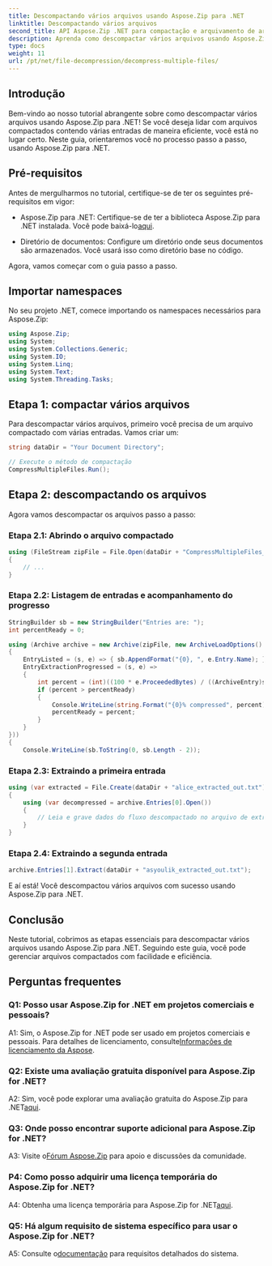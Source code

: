 ```yaml
---
title: Descompactando vários arquivos usando Aspose.Zip para .NET
linktitle: Descompactando vários arquivos
second_title: API Aspose.Zip .NET para compactação e arquivamento de arquivos
description: Aprenda como descompactar vários arquivos usando Aspose.Zip para .NET. Siga nosso guia passo a passo para um gerenciamento eficiente de arquivos.
type: docs
weight: 11
url: /pt/net/file-decompression/decompress-multiple-files/
---
```

## Introdução

Bem-vindo ao nosso tutorial abrangente sobre como descompactar vários arquivos usando Aspose.Zip para .NET! Se você deseja lidar com arquivos compactados contendo várias entradas de maneira eficiente, você está no lugar certo. Neste guia, orientaremos você no processo passo a passo, usando Aspose.Zip para .NET.

## Pré-requisitos

Antes de mergulharmos no tutorial, certifique-se de ter os seguintes pré-requisitos em vigor:

-  Aspose.Zip para .NET: Certifique-se de ter a biblioteca Aspose.Zip para .NET instalada. Você pode baixá-lo[aqui](https://releases.aspose.com/zip/net/).

- Diretório de documentos: Configure um diretório onde seus documentos são armazenados. Você usará isso como diretório base no código.

Agora, vamos começar com o guia passo a passo.

## Importar namespaces

No seu projeto .NET, comece importando os namespaces necessários para Aspose.Zip:

```csharp
using Aspose.Zip;
using System;
using System.Collections.Generic;
using System.IO;
using System.Linq;
using System.Text;
using System.Threading.Tasks;
```

## Etapa 1: compactar vários arquivos

Para descompactar vários arquivos, primeiro você precisa de um arquivo compactado com várias entradas. Vamos criar um:

```csharp
string dataDir = "Your Document Directory";

// Execute o método de compactação
CompressMultipleFiles.Run();
```

## Etapa 2: descompactando os arquivos

Agora vamos descompactar os arquivos passo a passo:

### Etapa 2.1: Abrindo o arquivo compactado

```csharp
using (FileStream zipFile = File.Open(dataDir + "CompressMultipleFiles_out.zip", FileMode.Open))
{
    // ...
}
```

### Etapa 2.2: Listagem de entradas e acompanhamento do progresso

```csharp
StringBuilder sb = new StringBuilder("Entries are: ");
int percentReady = 0;

using (Archive archive = new Archive(zipFile, new ArchiveLoadOptions()
{
    EntryListed = (s, e) => { sb.AppendFormat("{0}, ", e.Entry.Name); },
    EntryExtractionProgressed = (s, e) =>
    {
        int percent = (int)((100 * e.ProceededBytes) / ((ArchiveEntry)s).UncompressedSize);
        if (percent > percentReady)
        {
            Console.WriteLine(string.Format("{0}% compressed", percent));
            percentReady = percent;
        }
    }
}))
{
    Console.WriteLine(sb.ToString(0, sb.Length - 2));
```

### Etapa 2.3: Extraindo a primeira entrada

```csharp
using (var extracted = File.Create(dataDir + "alice_extracted_out.txt"))
{
    using (var decompressed = archive.Entries[0].Open())
    {
        // Leia e grave dados do fluxo descompactado no arquivo de extração.
    }
}
```

### Etapa 2.4: Extraindo a segunda entrada

```csharp
archive.Entries[1].Extract(dataDir + "asyoulik_extracted_out.txt");
```

E aí está! Você descompactou vários arquivos com sucesso usando Aspose.Zip para .NET.

## Conclusão

Neste tutorial, cobrimos as etapas essenciais para descompactar vários arquivos usando Aspose.Zip para .NET. Seguindo este guia, você pode gerenciar arquivos compactados com facilidade e eficiência.

## Perguntas frequentes

### Q1: Posso usar Aspose.Zip for .NET em projetos comerciais e pessoais?

 A1: Sim, o Aspose.Zip for .NET pode ser usado em projetos comerciais e pessoais. Para detalhes de licenciamento, consulte[Informações de licenciamento da Aspose](https://purchase.aspose.com/buy).

### Q2: Existe uma avaliação gratuita disponível para Aspose.Zip for .NET?

 A2: Sim, você pode explorar uma avaliação gratuita do Aspose.Zip para .NET[aqui](https://releases.aspose.com/zip/net).

### Q3: Onde posso encontrar suporte adicional para Aspose.Zip for .NET?

 A3: Visite o[Fórum Aspose.Zip](https://forum.aspose.com/c/zip/37) para apoio e discussões da comunidade.

### P4: Como posso adquirir uma licença temporária do Aspose.Zip for .NET?

 A4: Obtenha uma licença temporária para Aspose.Zip for .NET[aqui](https://purchase.aspose.com/temporary-license/).

### Q5: Há algum requisito de sistema específico para usar o Aspose.Zip for .NET?

 A5: Consulte o[documentação](https://reference.aspose.com/zip/net/) para requisitos detalhados do sistema.